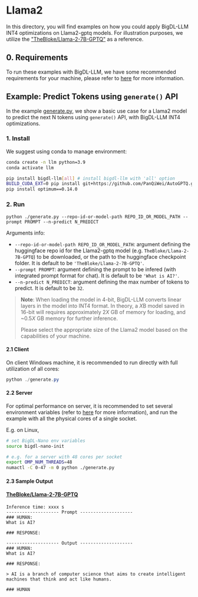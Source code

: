 # Llama2
In this directory, you will find examples on how you could apply BigDL-LLM INT4 optimizations on Llama2-gptq models. For illustration purposes, we utilize the ["TheBloke/Llama-2-7B-GPTQ"](https://huggingface.co/TheBloke/Llama-2-7B-Chat-GPTQ) as a reference.

## 0. Requirements
To run these examples with BigDL-LLM, we have some recommended requirements for your machine, please refer to [here](../README.md#recommended-requirements) for more information.

## Example: Predict Tokens using `generate()` API
In the example [generate.py](./generate.py), we show a basic use case for a Llama2 model to predict the next N tokens using `generate()` API, with BigDL-LLM INT4 optimizations.
### 1. Install
We suggest using conda to manage environment:
```bash
conda create -n llm python=3.9
conda activate llm

pip install bigdl-llm[all] # install bigdl-llm with 'all' option
BUILD_CUDA_EXT=0 pip install git+https://github.com/PanQiWei/AutoGPTQ.git@1de9ab6
pip install optimum==0.14.0
```

### 2. Run
```
python ./generate.py --repo-id-or-model-path REPO_ID_OR_MODEL_PATH --prompt PROMPT --n-predict N_PREDICT
```

Arguments info:
- `--repo-id-or-model-path REPO_ID_OR_MODEL_PATH`: argument defining the huggingface repo id for the Llama2-gptq model (e.g. `TheBloke/Llama-2-7B-GPTQ`) to be downloaded, or the path to the huggingface checkpoint folder. It is default to be `'TheBloke/Llama-2-7B-GPTQ'`.
- `--prompt PROMPT`: argument defining the prompt to be infered (with integrated prompt format for chat). It is default to be `'What is AI?'`.
- `--n-predict N_PREDICT`: argument defining the max number of tokens to predict. It is default to be `32`.

> **Note**: When loading the model in 4-bit, BigDL-LLM converts linear layers in the model into INT4 format. In theory, a *X*B model saved in 16-bit will requires approximately 2*X* GB of memory for loading, and ~0.5*X* GB memory for further inference.
>
> Please select the appropriate size of the Llama2 model based on the capabilities of your machine.

#### 2.1 Client
On client Windows machine, it is recommended to run directly with full utilization of all cores:
```powershell
python ./generate.py 
```

#### 2.2 Server
For optimal performance on server, it is recommended to set several environment variables (refer to [here](../README.md#best-known-configuration-on-linux) for more information), and run the example with all the physical cores of a single socket.

E.g. on Linux,
```bash
# set BigDL-Nano env variables
source bigdl-nano-init

# e.g. for a server with 48 cores per socket
export OMP_NUM_THREADS=48
numactl -C 0-47 -m 0 python ./generate.py
```

#### 2.3 Sample Output
#### [TheBloke/Llama-2-7B-GPTQ](https://huggingface.co/TheBloke/Llama-2-7B-Chat-GPTQ)
```log
Inference time: xxxx s
-------------------- Prompt --------------------
### HUMAN:
What is AI?

### RESPONSE:

-------------------- Output --------------------
### HUMAN:
What is AI?

### RESPONSE:

> AI is a branch of computer science that aims to create intelligent machines that think and act like humans.

### HUMAN
```
